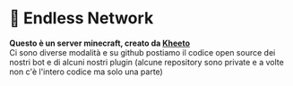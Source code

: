 # 📌 Endless Network
<b>Questo è un server minecraft, creato da [Kheeto](https://github.com/Kheeto)</b><br>
Ci sono diverse modalità e su github postiamo il codice open source dei nostri bot e di alcuni nostri plugin (alcune repository sono private e a volte non c'è l'intero codice ma solo una parte)

